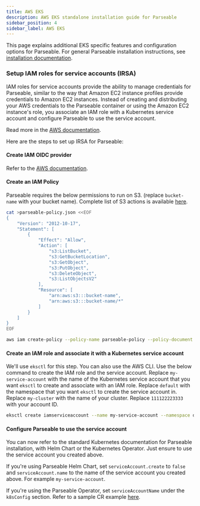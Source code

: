 ```yaml
---
title: AWS EKS
description: AWS EKS standalone installation guide for Parseable
sidebar_position: 4
sidebar_label: AWS EKS
---
```


This page explains additional EKS specific features and configuration options for Parseable. For general Parseable installation instructions, see [installation documentation](/admin-guide/installation).

### Setup IAM roles for service accounts (IRSA)

IAM roles for service accounts provide the ability to manage credentials for Parseable, similar to the way that Amazon EC2 instance profiles provide credentials to Amazon EC2 instances. Instead of creating and distributing your AWS credentials to the Parseable container or using the Amazon EC2 instance's role, you associate an IAM role with a Kubernetes service account and configure Parseable to use the service account.

Read more in the [AWS documentation](https://docs.aws.amazon.com/eks/latest/userguide/iam-roles-for-service-accounts.html).

Here are the steps to set up IRSA for Parseable:

#### Create IAM OIDC provider

Refer to the [AWS documentation](https://docs.aws.amazon.com/eks/latest/userguide/enable-iam-roles-for-service-accounts.html).

#### Create an IAM Policy

Parseable requires the below permissions to run on S3. (replace `bucket-name` with your bucket name). Complete list of S3 actions is available [here](https://docs.aws.amazon.com/AmazonS3/latest/userguide/s3-actions.html).

```bash
cat >parseable-policy.json <<EOF
{
    "Version": "2012-10-17",
    "Statement": [
        {
            "Effect": "Allow",
            "Action": [
                "s3:ListBucket",
                "s3:GetBucketLocation",
                "s3:GetObject",
                "s3:PutObject",
                "s3:DeleteObject",
                "s3:ListObjectsV2"
            ],
            "Resource": [
                "arn:aws:s3:::bucket-name",
                "arn:aws:s3:::bucket-name/*"
            ]
        }
    ]
}
EOF
```

```bash
aws iam create-policy --policy-name parseable-policy --policy-document file://parseable-policy.json
```

#### Create an IAM role and associate it with a Kubernetes service account

We'll use `eksctl` for this step. You can also use the AWS CLI. Use the below command to create the IAM role and the service account. Replace `my-service-account` with the name of the Kubernetes service account that you want `eksctl` to create and associate with an IAM role. Replace `default` with the namespace that you want `eksctl` to create the service account in. Replace `my-cluster` with the name of your cluster. Replace `111122223333` with your account ID.

```bash
eksctl create iamserviceaccount --name my-service-account --namespace default --cluster my-cluster --role-name "parseable-role" --attach-policy-arn arn:aws:iam::111122223333:policy/parseable-policy --approve
```

#### Configure Parseable to use the service account

You can now refer to the standard Kubernetes documentation for Parseable installation, with Helm Chart or the Kubernetes Operator. Just ensure to use the service account you created above.

If you're using Parseable Helm Chart, set `serviceAccount.create` to `false` and `serviceAccount.name` to the name of the service account you created above. For example `my-service-account`.

If you're using the Parseable Operator, set `serviceAccountName` under the `k8sConfig` section. Refer to a sample CR example [here][github-link].

[github-link]: https://github.com/parseablehq/operator/blob/main/config/samples/parseable-persistent.yaml
